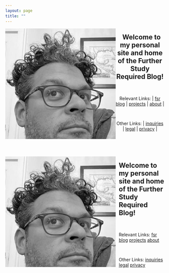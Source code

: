 ```yaml
---
layout: page
title: ""
---
```

<img align="left" src="assets/images/profile.jpg" alt="My Image" width="350"> 
<h2 align="center">&nbsp;&nbsp;Welcome to my personal site and home of the Further Study Required Blog! </h2>

<br>

<center>

Relevant Links: | <a href="https://dmartinezphd.github.io/blog">fsr blog</a> | <a href="https://dmartinezphd.github.io/projects">projects</a> | <a href="https://dmartinezphd.github.io/about">about</a> |

</center>

<br>

<center>

Other Links: | <a href="https://dmartinezphd.github.io/business">inquiries</a> | <a href="https://dmartinezphd.github.io/legal">legal</a> | <a href="https://dmartinezphd.github.io/privacy">privacy</a> |

</center>

<br><br><br>

<img src="assets/images/profile.jpg" alt="My Image" width="350" align="left" style="margin: 0px 10px 0px 0px;" /> 
<h2> Welcome to my personal site and home of the Further Study Required Blog!</h2>

<br>

Relevant Links: <a href="https://dmartinezphd.github.io/blog">fsr blog</a> <a href="https://dmartinezphd.github.io/projects">projects</a> <a href="https://dmartinezphd.github.io/about">about</a>

<br>


Other Links: <a href="https://dmartinezphd.github.io/business">inquiries</a> <a href="https://dmartinezphd.github.io/legal">legal</a> <a href="https://dmartinezphd.github.io/privacy">privacy</a>
